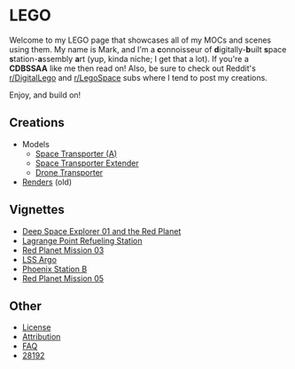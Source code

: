 # LEGO
Welcome to my LEGO page that showcases all of my MOCs and scenes using them.  My name is Mark, and I'm a **c**onnoisseur
of **d**igitally-**b**uilt **s**pace **s**tation-**a**ssembly **a**rt (yup, kinda niche; I get that a lot).  If you're a
**CDBSSAA** like me then read on!  Also, be sure to check out Reddit's [r/DigitalLego](https://www.reddit.com/r/DigitalLego/)
and [r/LegoSpace](https://www.reddit.com/r/LegoSpace/) subs where I tend to post my creations.

Enjoy, and build on!

## Creations
* Models
  * [Space Transporter (A)](models/space-transporter-a.md)<br>
  * [Space Transporter Extender](models/space-transporter-extender.md)<br>
  * [Drone Transporter](models/drone-transporter.md)<br>
* [Renders](renders/01-landing-pad.md) (old)

## Vignettes
* [Deep Space Explorer 01 and the Red Planet](vignettes/dse-01/README.md)
* [Lagrange Point Refueling Station](vignettes/lprs/README.md)
* [Red Planet Mission 03](vignettes/rp-03/README.md)
* [LSS Argo](vignettes/argo-01/README.md)
* [Phoenix Station B](vignettes/ps-b/README.md)
* [Red Planet Mission 05](vignettes/rp-05/README.md)

## Other
* [License](license.md)
* [Attribution](attribution.md)
* [FAQ](faq.md)<br>
* [28192](28192.md)
